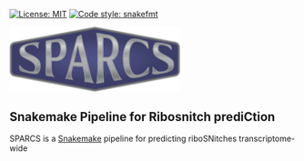 [![License: MIT](https://img.shields.io/badge/License-MIT-yellow.svg)](https://opensource.org/licenses/MIT)
[![Code style: snakefmt](https://img.shields.io/badge/code%20style-snakefmt-000000.svg)](https://github.com/snakemake/snakefmt)

<img src="static/sparcs.png" width="300">

## Snakemake Pipeline for Ribosnitch prediCtion 

SPARCS is a [Snakemake](https://snakemake.readthedocs.io/en/stable/) pipeline for predicting riboSNitches transcriptome-wide
